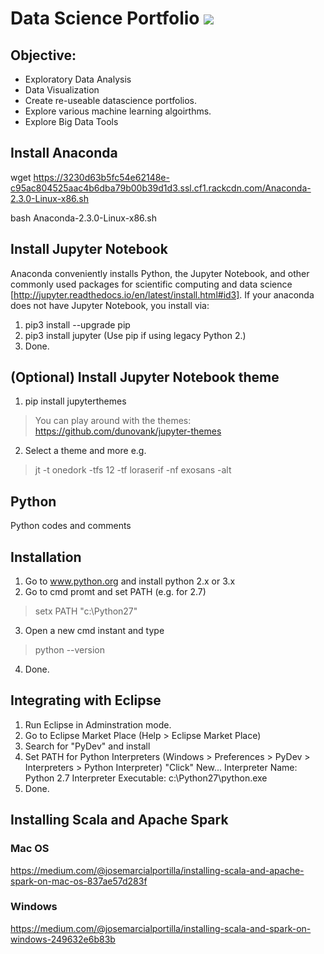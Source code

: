 # Data Science Portfolio ![](https://img.shields.io/badge/DataScience-Portfolio-brightgreen.svg)

## Objective:

* Exploratory Data Analysis
* Data Visualization 
* Create re-useable datascience portfolios.
* Explore various machine learning algoirthms.
* Explore Big Data Tools

## Install Anaconda
wget https://3230d63b5fc54e62148e-c95ac804525aac4b6dba79b00b39d1d3.ssl.cf1.rackcdn.com/Anaconda-2.3.0-Linux-x86.sh


bash Anaconda-2.3.0-Linux-x86.sh

## Install Jupyter Notebook
Anaconda conveniently installs Python, the Jupyter Notebook, and other commonly used packages for scientific computing and data science [http://jupyter.readthedocs.io/en/latest/install.html#id3]. If your anaconda does not have Jupyter Notebook, you install via:

1. pip3 install --upgrade pip
2. pip3 install jupyter
      (Use pip if using legacy Python 2.)
3. Done.

## (Optional) Install Jupyter Notebook theme
1. pip install jupyterthemes
> You can play around with the themes: https://github.com/dunovank/jupyter-themes
2. Select a theme and more e.g.
> jt -t onedork -tfs 12 -tf loraserif -nf exosans -alt
  
      
## Python
Python codes and comments

## Installation
1. Go to www.python.org and install python 2.x or 3.x
2. Go to cmd promt and set PATH (e.g. for 2.7)
> setx PATH "c:\Python27"
3. Open a new cmd instant and type
> python --version
4. Done.

## Integrating with Eclipse
1. Run Eclipse in Adminstration mode.
2. Go to Eclipse Market Place (Help > Eclipse Market Place)
3. Search for "PyDev" and install
4. Set PATH for Python Interpreters (Windows > Preferences > PyDev > Interpreters > Python Interpreter)
      "Click" New...
      Interpreter Name: Python 2.7
      Interpreter Executable: c:\Python27\python.exe
5. Done.

## Installing Scala and Apache Spark

### Mac OS
https://medium.com/@josemarcialportilla/installing-scala-and-apache-spark-on-mac-os-837ae57d283f

### Windows
https://medium.com/@josemarcialportilla/installing-scala-and-spark-on-windows-249632e6b83b



